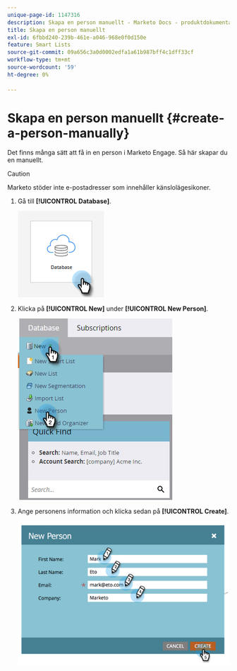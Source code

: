 ```yaml
---
unique-page-id: 1147316
description: Skapa en person manuellt - Marketo Docs - produktdokumentation
title: Skapa en person manuellt
exl-id: 6fbbd240-239b-461e-a046-968e0f0d150e
feature: Smart Lists
source-git-commit: 09a656c3a0d0002edfa1a61b987bff4c1dff33cf
workflow-type: tm+mt
source-wordcount: '59'
ht-degree: 0%

---
```


# Skapa en person manuellt {#create-a-person-manually}

Det finns många sätt att få in en person i Marketo Engage. Så här skapar du en manuellt.

>[!CAUTION]
>
>Marketo stöder inte e-postadresser som innehåller känslolägesikoner.

1. Gå till **[!UICONTROL Database]**.

   ![](assets/create-a-person-manually-1.png)

1. Klicka på **[!UICONTROL New]** under **[!UICONTROL New Person]**.

   ![](assets/create-a-person-manually-2.png)

1. Ange personens information och klicka sedan på **[!UICONTROL Create]**.

   ![](assets/create-a-person-manually-3.png)

